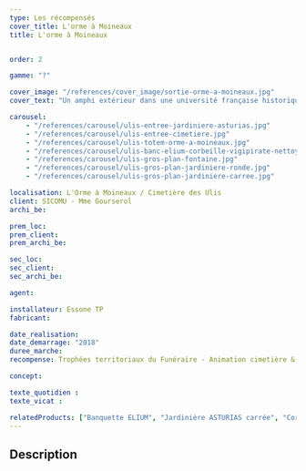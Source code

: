 ```yaml
---
type: Les récompensés
cover_title: L'orme à Moineaux
title: L'orme à Moineaux


order: 2

gamme: "?"

cover_image: "/references/cover_image/sortie-orme-a-moineaux.jpg"
cover_text: "Un amphi extérieur dans une université française historique"

carousel:
    - "/references/carousel/ulis-entree-jardiniere-asturias.jpg"
    - "/references/carousel/ulis-entree-cimetiere.jpg"
    - "/references/carousel/ulis-totem-orme-a-moineaux.jpg"
    - "/references/carousel/ulis-banc-elium-corbeille-vigipirate-nettoyé.jpg"
    - "/references/carousel/ulis-gros-plan-fontaine.jpg"
    - "/references/carousel/ulis-gros-plan-jardiniere-ronde.jpg"
    - "/references/carousel/ulis-gros-plan-jardiniere-carree.jpg"

localisation: L'Orme à Moineaux / Cimetière des Ulis
client: SICOMU - Mme Gourserol
archi_be:

prem_loc:
prem_client:
prem_archi_be:

sec_loc:
sec_client:
sec_archi_be:

agent:

installateur: Essone TP
fabricant:

date_realisation: 
date_demarrage: "2018"
duree_marche:
recompense: Trophées territoriaux du Funéraire - Animation cimetière & Valorisation du patrimoine

concept:

texte_quotidien :
texte_vicat :

relatedProducts: ["Banquette ELIUM", "Jardinière ASTURIAS carrée", "Corbeille VIGIPIRATE ASTURIAS", "Cendrier GOYA","Jardinière ASTURIAS ronde", "Fontaine LOËLLA", "Totem MINERAL"]
---
```


## Description
